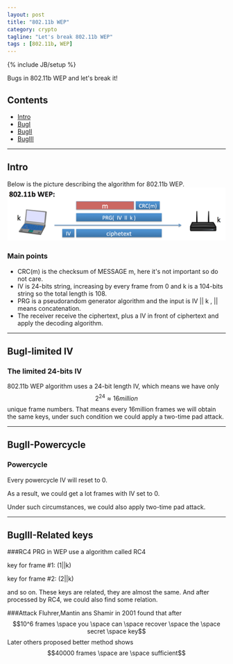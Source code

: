 ```yaml
---
layout: post  
title: "802.11b WEP"  
category: crypto
tagline: "Let's break 802.11b WEP"
tags : [802.11b, WEP]
---
```

{% include JB/setup %}

Bugs in 802.11b WEP and let's break it!

## Contents
+ [Intro](#part0)
+ [BugI](#partI)
+ [BugII](#partII)
+ [BugIII](#partIII)

----------------------------------

## Intro
<p id="part0"></p>

Below is the picture describing the algorithm for 802.11b WEP.
![pic](/assets/802.11b/1.png)

### Main points
- CRC(m) is the checksum of MESSAGE m, here it's not important so do not care.
- IV is 24-bits string, increasing by every frame from 0 and k is a 104-bits string so the total length is 108.
- PRG is a pseudorandom generator algorithm and the input is IV || k , || means concatenation.
- The receiver receive the ciphertext, plus a IV in front of ciphertext and apply the decoding algorithm.

----------------------------------

## BugI-limited IV
<p id="partI"></p>

### The limited 24-bits IV

802.11b WEP algorithm uses a 24-bit length IV, which means we have only 
$$2^{24} \approx {16million}$$ unique frame numbers. That means every 16million frames we will obtain the same keys,
under such condition we could apply a two-time pad attack.

----------------------------------

## BugII-Powercycle
<p id="partII"></p>

### Powercycle

Every powercycle IV will reset to 0. 

As a result, we could get a lot frames with IV set to 0.

Under such circumstances, we could also apply two-time pad attack.

----------------------------------

## BugIII-Related keys
<p id="partIII"></p>

###RC4
PRG in WEP use a algorithm called RC4

key for frame #1: (1||k)

key for frame #2: (2||k)

and so on. These keys are related, they are almost the same. And after processed by RC4, we could also find some relation.

###Attack
Fluhrer,Mantin ans Shamir in 2001 found that after 
$$10^6 frames \space you \space can \space recover \space the \space secret   \space key$$
Later others proposed better method shows
$$40000 frames \space are  \space sufficient$$

